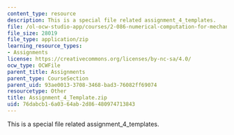 ```yaml
---
content_type: resource
description: This is a special file related assignment_4_templates.
file: /ol-ocw-studio-app/courses/2-086-numerical-computation-for-mechanical-engineers-fall-2014/76dabcb16a0364ab2d86480974713843_Assignment_4_Template.zip
file_size: 28019
file_type: application/zip
learning_resource_types:
- Assignments
license: https://creativecommons.org/licenses/by-nc-sa/4.0/
ocw_type: OCWFile
parent_title: Assignments
parent_type: CourseSection
parent_uid: 93ae0013-3708-3468-bad3-76082ff69074
resourcetype: Other
title: Assignment_4_Template.zip
uid: 76dabcb1-6a03-64ab-2d86-480974713843
---
```

This is a special file related assignment_4_templates.